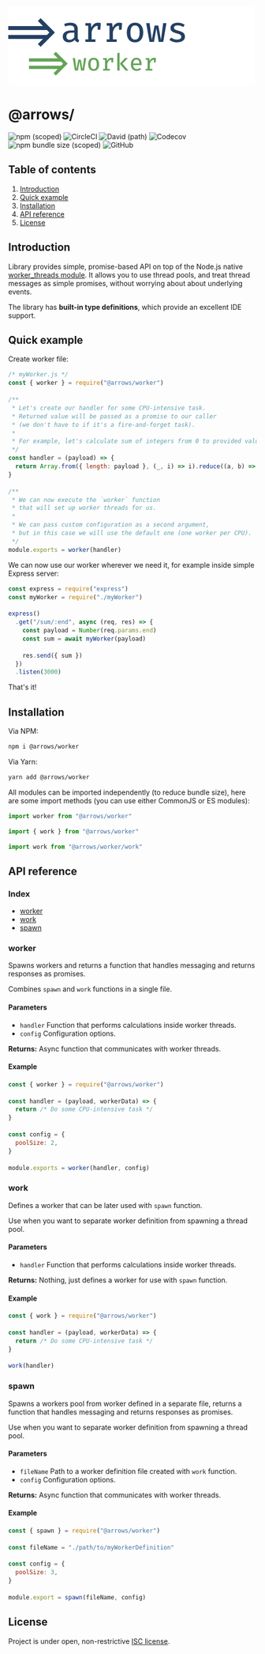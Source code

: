 ![arrows - worker](https://raw.githubusercontent.com/caderek/arrows/master/assets/arrows-worker.svg?sanitize=true)

# @arrows/

![npm (scoped)](https://img.shields.io/npm/v/@arrows/worker)
![CircleCI](https://img.shields.io/circleci/build/github/caderek/arrows)
![David (path)](https://img.shields.io/david/caderek/arrows?path=packages%2Fworker)
![Codecov](https://img.shields.io/codecov/c/github/caderek/arrows?token=c6adb715d638431786fefe69ca08ab00)
![npm bundle size (scoped)](https://img.shields.io/bundlephobia/minzip/@arrows/worker)
![GitHub](https://img.shields.io/github/license/caderek/arrows)

## Table of contents

1. [Introduction](#introduction)
2. [Quick example](#quick-example)
3. [Installation](#installation)
4. [API reference](#api-reference)
5. [License](#license)

## Introduction

Library provides simple, promise-based API on top of the Node.js native [worker_threads module](https://nodejs.org/api/worker_threads.html#). It allows you to use thread pools, and treat thread messages as simple promises, without worrying about about underlying events.

The library has **built-in type definitions**, which provide an excellent IDE support.

## Quick example

Create worker file:

```js
/* myWorker.js */
const { worker } = require("@arrows/worker")

/**
 * Let's create our handler for some CPU-intensive task.
 * Returned value will be passed as a promise to our caller
 * (we don't have to if it's a fire-and-forget task).
 *
 * For example, let's calculate sum of integers from 0 to provided value:
 */
const handler = (payload) => {
  return Array.from({ length: payload }, (_, i) => i).reduce((a, b) => a + b)
}

/**
 * We can now execute the `worker` function
 * that will set up worker threads for us.
 *
 * We can pass custom configuration as a second argument,
 * but in this case we will use the default one (one worker per CPU).
 */
module.exports = worker(handler)
```

We can now use our worker wherever we need it, for example inside simple Express server:

```js
const express = require("express")
const myWorker = require("./myWorker")

express()
  .get("/sum/:end", async (req, res) => {
    const payload = Number(req.params.end)
    const sum = await myWorker(payload)

    res.send({ sum })
  })
  .listen(3000)
```

That's it!

## Installation

Via NPM:

```sh
npm i @arrows/worker
```

Via Yarn:

```sh
yarn add @arrows/worker
```

All modules can be imported independently (to reduce bundle size), here are some import methods (you can use either CommonJS or ES modules):

```js
import worker from "@arrows/worker"
```

```js
import { work } from "@arrows/worker"
```

```js
import work from "@arrows/worker/work"
```

## API reference

### Index

- [worker](#worker)
- [work](#worker)
- [spawn](#worker)

### worker

Spawns workers and returns a function that handles messaging and returns responses as promises.

Combines `spawn` and `work` functions in a single file.

#### Parameters

- `handler` Function that performs calculations inside worker threads.
- `config` Configuration options.

**Returns:** Async function that communicates with worker threads.

#### Example

```js
const { worker } = require("@arrows/worker")

const handler = (payload, workerData) => {
  return /* Do some CPU-intensive task */
}

const config = {
  poolSize: 2,
}

module.exports = worker(handler, config)
```

### work

Defines a worker that can be later used with `spawn` function.

Use when you want to separate worker definition from spawning a thread pool.

#### Parameters

- `handler` Function that performs calculations inside worker threads.

**Returns:** Nothing, just defines a worker for use with `spawn` function.

#### Example

```js
const { work } = require("@arrows/worker")

const handler = (payload, workerData) => {
  return /* Do some CPU-intensive task */
}

work(handler)
```

### spawn

Spawns a workers pool from worker defined in a separate file, returns a function that handles messaging and returns responses as promises.

Use when you want to separate worker definition from spawning a thread pool.

#### Parameters

- `fileName` Path to a worker definition file created with `work` function.
- `config` Configuration options.

**Returns:** Async function that communicates with worker threads.

#### Example

```js
const { spawn } = require("@arrows/worker")

const fileName = "./path/to/myWorkerDefinition"

const config = {
  poolSize: 3,
}

module.export = spawn(fileName, config)
```

## License

Project is under open, non-restrictive [ISC license](LICENSE).
